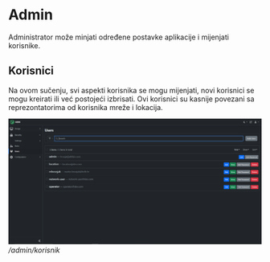 # Admin

Administrator može minjati određene postavke aplikacije i mijenjati korisnike.

## Korisnici

Na ovom sučenju, svi aspekti korisnika se mogu mijenjati, novi korisnici se mogu
kreirati ili već postojeći izbrisati. Ovi korisnici su kasnije povezani sa
reprezontatorima od korisnika mreže i lokacija.

![Admin korisnik tablica](../../assets/users.png) _/admin/korisnik_
